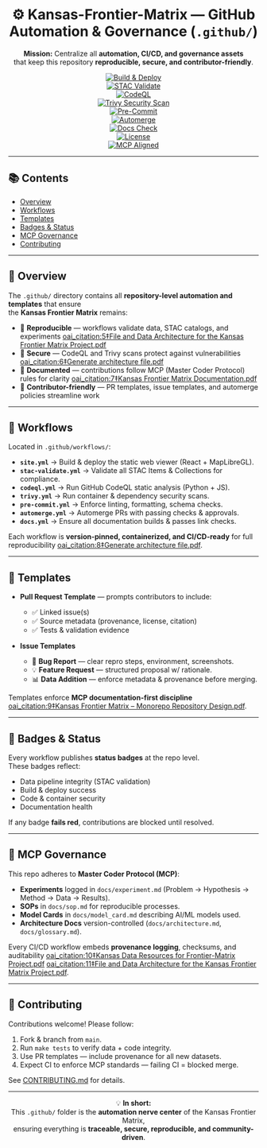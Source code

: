 <div align="center">

# ⚙️ Kansas-Frontier-Matrix — GitHub Automation & Governance (`.github/`)

**Mission:** Centralize all **automation, CI/CD, and governance assets**  
that keep this repository **reproducible, secure, and contributor-friendly**.  

[![Build & Deploy](https://github.com/bartytime4life/Kansas-Frontier-Matrix/actions/workflows/site.yml/badge.svg)](../.github/workflows/site.yml)  
[![STAC Validate](https://github.com/bartytime4life/Kansas-Frontier-Matrix/actions/workflows/stac-validate.yml/badge.svg)](../.github/workflows/stac-validate.yml)  
[![CodeQL](https://github.com/bartytime4life/Kansas-Frontier-Matrix/actions/workflows/codeql.yml/badge.svg)](../.github/workflows/codeql.yml)  
[![Trivy Security Scan](https://github.com/bartytime4life/Kansas-Frontier-Matrix/actions/workflows/trivy.yml/badge.svg)](../.github/workflows/trivy.yml)  
[![Pre-Commit](https://github.com/bartytime4life/Kansas-Frontier-Matrix/actions/workflows/pre-commit.yml/badge.svg)](../.github/workflows/pre-commit.yml)  
[![Automerge](https://github.com/bartytime4life/Kansas-Frontier-Matrix/actions/workflows/automerge.yml/badge.svg)](../.github/workflows/automerge.yml)  
[![Docs Check](https://github.com/bartytime4life/Kansas-Frontier-Matrix/actions/workflows/docs.yml/badge.svg)](../.github/workflows/docs.yml)  
[![License](https://img.shields.io/badge/License-MIT%20%2B%20CC--BY-blue)](/LICENSE)  
[![MCP Aligned](https://img.shields.io/badge/Docs-MCP%20Protocol-green)](/docs/)  

</div>

---

## 📚 Contents

- [Overview](#-overview)
- [Workflows](#-workflows)
- [Templates](#-templates)
- [Badges & Status](#-badges--status)
- [MCP Governance](#-mcp-governance)
- [Contributing](#-contributing)

---

## 🚀 Overview

The `.github/` directory contains all **repository-level automation and templates** that ensure  
the **Kansas Frontier Matrix** remains:

- 🧪 **Reproducible** — workflows validate data, STAC catalogs, and experiments [oai_citation:5‡File and Data Architecture for the Kansas Frontier Matrix Project.pdf](file-service://file-3dXLjptkFjdMerKJTvzzW7)  
- 🔐 **Secure** — CodeQL and Trivy scans protect against vulnerabilities [oai_citation:6‡Generate architecture file.pdf](file-service://file-Efds5c6rLayShGSZRCjLBa)  
- 📜 **Documented** — contributions follow MCP (Master Coder Protocol) rules for clarity [oai_citation:7‡Kansas Frontier Matrix Documentation.pdf](file-service://file-Kh5A494Gau4gS5ihmMLDuS)  
- 🤝 **Contributor-friendly** — PR templates, issue templates, and automerge policies streamline work  

---

## 🔄 Workflows

Located in `.github/workflows/`:

- **`site.yml`** → Build & deploy the static web viewer (React + MapLibreGL).  
- **`stac-validate.yml`** → Validate all STAC Items & Collections for compliance.  
- **`codeql.yml`** → Run GitHub CodeQL static analysis (Python + JS).  
- **`trivy.yml`** → Run container & dependency security scans.  
- **`pre-commit.yml`** → Enforce linting, formatting, schema checks.  
- **`automerge.yml`** → Automerge PRs with passing checks & approvals.  
- **`docs.yml`** → Ensure all documentation builds & passes link checks.  

Each workflow is **version-pinned, containerized, and CI/CD-ready** for full reproducibility [oai_citation:8‡Generate architecture file.pdf](file-service://file-Efds5c6rLayShGSZRCjLBa).  

---

## 📝 Templates

- **Pull Request Template** — prompts contributors to include:
  - ✅ Linked issue(s)  
  - ✅ Source metadata (provenance, license, citation)  
  - ✅ Tests & validation evidence  

- **Issue Templates**  
  - 🐛 **Bug Report** — clear repro steps, environment, screenshots.  
  - 💡 **Feature Request** — structured proposal w/ rationale.  
  - 📊 **Data Addition** — enforce metadata & provenance before merging.  

Templates enforce **MCP documentation-first discipline** [oai_citation:9‡Kansas Frontier Matrix – Monorepo Repository Design.pdf](file-service://file-AyrVktEWfFAidjtGFw9NEH).  

---

## 🏅 Badges & Status

Every workflow publishes **status badges** at the repo level.  
These badges reflect:
- Data pipeline integrity (STAC validation)  
- Build & deploy success  
- Code & container security  
- Documentation health  

If any badge **fails red**, contributions are blocked until resolved.

---

## 📐 MCP Governance

This repo adheres to **Master Coder Protocol (MCP)**:

- **Experiments** logged in `docs/experiment.md` (Problem → Hypothesis → Method → Data → Results).  
- **SOPs** in `docs/sop.md` for reproducible processes.  
- **Model Cards** in `docs/model_card.md` describing AI/ML models used.  
- **Architecture Docs** version-controlled (`docs/architecture.md`, `docs/glossary.md`).  

Every CI/CD workflow embeds **provenance logging**, checksums, and auditability [oai_citation:10‡Kansas Data Resources for Frontier-Matrix Project.pdf](file-service://file-Q9AC5RwLTeV6QgadxHDf5P) [oai_citation:11‡File and Data Architecture for the Kansas Frontier Matrix Project.pdf](file-service://file-3dXLjptkFjdMerKJTvzzW7).  

---

## 🤝 Contributing

Contributions welcome! Please follow:

1. Fork & branch from `main`.  
2. Run `make tests` to verify data + code integrity.  
3. Use PR templates — include provenance for all new datasets.  
4. Expect CI to enforce MCP standards — failing CI = blocked merge.  

See [CONTRIBUTING.md](/CONTRIBUTING.md) for details.  

---

<div align="center">

💡 **In short:**  
This `.github/` folder is the **automation nerve center** of the Kansas Frontier Matrix,  
ensuring everything is **traceable, secure, reproducible, and community-driven**.  

</div>
